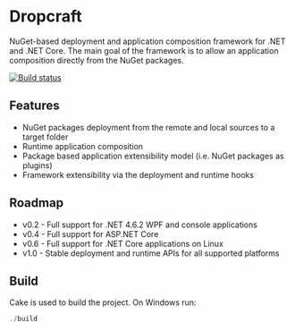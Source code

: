 # Dropcraft
NuGet-based deployment and application composition framework for .NET and .NET Core. The main goal of the framework is to allow an application composition directly from the NuGet packages.

[![Build status](https://ci.appveyor.com/api/projects/status/llop6waxys92d873/branch/master?svg=true)](https://ci.appveyor.com/project/AndreiMarukovich/dropcraft/branch/master)

## Features

 - NuGet packages deployment from the remote and local sources to a target folder
 - Runtime application composition
 - Package based application extensibility model (i.e. NuGet packages as plugins)
 - Framework extensibility via the deployment and runtime hooks 

## Roadmap

 - v0.2 - Full support for .NET 4.6.2 WPF and console applications
 - v0.4 - Full support for ASP.NET Core
 - v0.6 - Full support for .NET Core applications on Linux
 - v1.0 - Stable deployment and runtime APIs for all supported platforms 

## Build

Cake is used to build the project. On Windows run:

```powershell
./build
```
